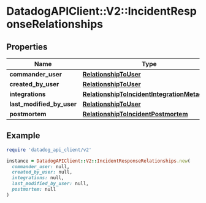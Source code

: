 # DatadogAPIClient::V2::IncidentResponseRelationships

## Properties

| Name                      | Type                                                                                            | Description | Notes      |
| ------------------------- | ----------------------------------------------------------------------------------------------- | ----------- | ---------- |
| **commander_user**        | [**RelationshipToUser**](RelationshipToUser.md)                                                 |             | [optional] |
| **created_by_user**       | [**RelationshipToUser**](RelationshipToUser.md)                                                 |             | [optional] |
| **integrations**          | [**RelationshipToIncidentIntegrationMetadatas**](RelationshipToIncidentIntegrationMetadatas.md) |             | [optional] |
| **last_modified_by_user** | [**RelationshipToUser**](RelationshipToUser.md)                                                 |             | [optional] |
| **postmortem**            | [**RelationshipToIncidentPostmortem**](RelationshipToIncidentPostmortem.md)                     |             | [optional] |

## Example

```ruby
require 'datadog_api_client/v2'

instance = DatadogAPIClient::V2::IncidentResponseRelationships.new(
  commander_user: null,
  created_by_user: null,
  integrations: null,
  last_modified_by_user: null,
  postmortem: null
)
```
